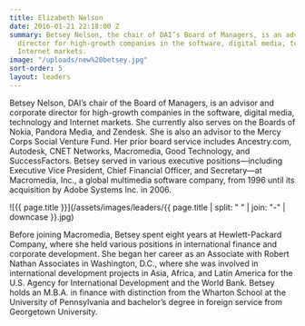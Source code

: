 ```yaml
---
title: Elizabeth Nelson
date: 2016-01-21 22:18:00 Z
summary: Betsey Nelson, the chair of DAI’s Board of Managers, is an advisor and corporate
  director for high-growth companies in the software, digital media, technology and
  Internet markets.
image: "/uploads/new%20betsey.jpg"
sort-order: 5
layout: leaders
---
```


Betsey Nelson, DAI’s chair of the Board of Managers, is an advisor and corporate director for high-growth companies in the software, digital media, technology and Internet markets. She currently also serves on the Boards of Nokia, Pandora Media, and Zendesk. She is also an advisor to the Mercy Corps Social Venture Fund. Her prior board service includes Ancestry.com, Autodesk, CNET Networks, Macromedia, Good Technology, and SuccessFactors. Betsey served in various executive positions—including Executive Vice President, Chief Financial Officer, and Secretary—at Macromedia, Inc., a global multimedia software company, from 1996 until its acquisition by Adobe Systems Inc. in 2006.

![{{ page.title }}](/assets/images/leaders/{{ page.title | split: " " | join: "-" | downcase }}.jpg)

Before joining Macromedia, Betsey spent eight years at Hewlett-Packard Company, where she held various positions in international finance and corporate development. She began her career as an Associate with Robert Nathan Associates in Washington, D.C., where she was involved in international development projects in Asia, Africa, and Latin America for the U.S. Agency for International Development and the World Bank. Betsey holds an M.B.A. in finance with distinction from the Wharton School at the University of Pennsylvania and bachelor’s degree in foreign service from Georgetown University.